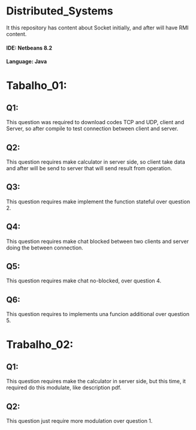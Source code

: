 # Distributed_Systems
It this repository has content about Socket initially, and after will have RMI content.
#### IDE: Netbeans 8.2
#### Language: Java
# Tabalho_01:
## Q1: 
This question was required to download codes TCP and UDP, client and Server, so after compile to test connection between client and server.
## Q2: 
This question requires make calculator in server side, so client take data and after will be send to server that will send result from operation.
## Q3: 
This question requires make implement the function stateful over question 2.
## Q4: 
This question requires make chat blocked between two clients and server doing the between connection.
## Q5: 
This question requires make chat no-blocked, over question 4.
## Q6: 
This question requires to implements una funcion additional over question 5. 
# Trabalho_02:
## Q1: 
This question requires make the calculator in server side, but this time, it required do this modulate, like description pdf.
## Q2: 
This question just require more modulation over question 1.
